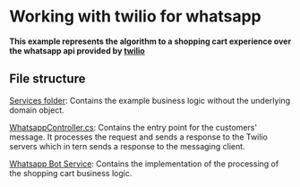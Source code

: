 # Working with twilio for whatsapp
**This example represents the algorithm to a shopping cart experience over the whatsapp api provided by [twilio](https://www.twilio.com)**

## File structure

[Services folder](./Services): Contains the example business logic without the underlying domain object.

[WhatsappController.cs](./WhatsappController.cs): Contains the entry point for the customers' message. It processes the request and sends a response to the Twilio servers which in tern sends a response to the messaging client.

[Whatsapp Bot Service](./Services/WhatsappBotService.cs): Contains the implementation of the processing of the shopping cart business logic.
